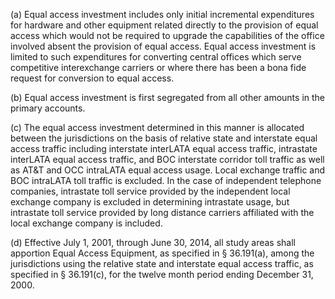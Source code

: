 (a) Equal access investment includes only initial incremental expenditures for hardware and other equipment related directly to the provision of equal access which would not be required to upgrade the capabilities of the office involved absent the provision of equal access. Equal access investment is limited to such expenditures for converting central offices which serve competitive interexchange carriers or where there has been a bona fide request for conversion to equal access.

(b) Equal access investment is first segregated from all other amounts in the primary accounts.

(c) The equal access investment determined in this manner is allocated between the jurisdictions on the basis of relative state and interstate equal access traffic including interstate interLATA equal access traffic, intrastate interLATA equal access traffic, and BOC interstate corridor toll traffic as well as AT&T and OCC intraLATA equal access usage. Local exchange traffic and BOC intraLATA toll traffic is excluded. In the case of independent telephone companies, intrastate toll service provided by the independent local exchange company is excluded in determining intrastate usage, but intrastate toll service provided by long distance carriers affiliated with the local exchange company is included.

(d) Effective July 1, 2001, through June 30, 2014, all study areas shall apportion Equal Access Equipment, as specified in § 36.191(a), among the jurisdictions using the relative state and interstate equal access traffic, as specified in § 36.191(c), for the twelve month period ending December 31, 2000.

